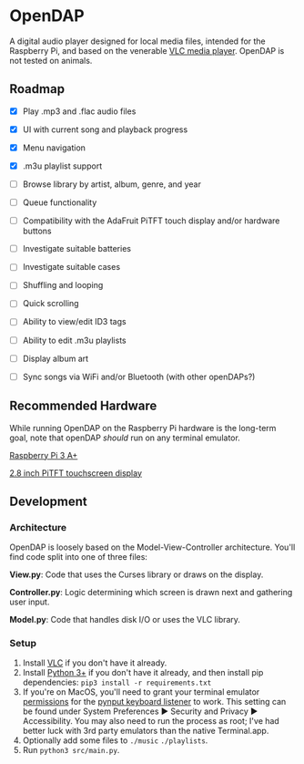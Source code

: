 # OpenDAP
A digital audio player designed for local media files, intended for the Raspberry Pi, and based on the venerable [VLC media player](https://en.wikipedia.org/wiki/VLC_media_player). OpenDAP is not tested on animals.

## Roadmap

- [x] Play .mp3 and .flac audio files

- [x] UI with current song and playback progress

- [x] Menu navigation

- [x] .m3u playlist support

- [ ] Browse library by artist, album, genre, and year

- [ ] Queue functionality

- [ ] Compatibility with the AdaFruit PiTFT touch display and/or hardware buttons

- [ ] Investigate suitable batteries

- [ ] Investigate suitable cases

- [ ] Shuffling and looping

- [ ] Quick scrolling

- [ ] Ability to view/edit ID3 tags

- [ ] Ability to edit .m3u playlists

- [ ] Display album art

- [ ] Sync songs via WiFi and/or Bluetooth (with other openDAPs?)

## Recommended Hardware
While running OpenDAP on the Raspberry Pi hardware is the long-term goal, note that openDAP *should* run on any terminal emulator.

[Raspberry Pi 3 A+](https://www.adafruit.com/product/4027)

[2.8 inch PiTFT touchscreen display](https://www.adafruit.com/product/1601)

## Development
### Architecture
OpenDAP is loosely based on the Model-View-Controller architecture. You'll find code split into one of three files:

**View.py**: Code that uses the Curses library or draws on the display.

**Controller.py**: Logic determining which screen is drawn next and gathering user input.

**Model.py**: Code that handles disk I/O or uses the VLC library.

### Setup
1. Install [VLC](https://www.videolan.org/vlc/) if you don't have it already.
1. Install [Python 3+](https://www.python.org/) if you don't have it already, and then install pip dependencies:
`pip3 install -r requirements.txt`
1. If you're on MacOS, you'll need to grant your terminal emulator [permissions](https://support.apple.com/guide/mac-help/allow-accessibility-apps-to-access-your-mac-mh43185/mac) for the [pynput keyboard listener](https://pynput.readthedocs.io/en/latest/limitations.html#mac-osx) to work. This setting can be found under System Preferences ▶ Security and Privacy ▶ Accessibility. You may also need to run the process as root; I've had better luck with 3rd party emulators than the native Terminal.app.
1. Optionally add some files to `./music` `./playlists`.
1. Run `python3 src/main.py`.

